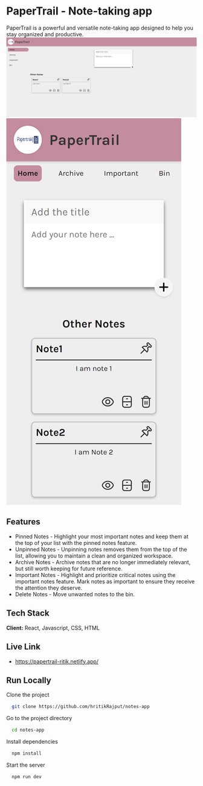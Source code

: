 # PaperTrail - Note-taking app

PaperTrail is a powerful and versatile note-taking app designed to help you stay organized and productive.
![Preview](public/papertrail-desktop.png)
![Preview](public/papertrail-mobile.png)

## Features

- Pinned Notes - Highlight your most important notes and keep them at the top of your list with the pinned notes feature.
- Unpinned Notes - Unpinning notes removes them from the top of the list, allowing you to maintain a clean and organized workspace.
- Archive Notes - Archive notes that are no longer immediately relevant, but still worth keeping for future reference.
- Important Notes - Highlight and prioritize critical notes using the important notes feature. Mark notes as important to ensure they receive the attention they deserve.
- Delete Notes - Move unwanted notes to the bin.

## Tech Stack

**Client:** React, Javascript, CSS, HTML

## Live Link

- https://papertrail-ritik.netlify.app/

## Run Locally

Clone the project

```bash
  git clone https://github.com/hritikRajput/notes-app
```

Go to the project directory

```bash
  cd notes-app
```

Install dependencies

```bash
  npm install
```

Start the server

```bash
  npm run dev
```
